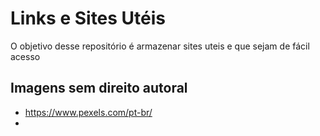 # Links e Sites Utéis
O objetivo desse repositório é armazenar sites uteis e que sejam de fácil acesso 


## Imagens sem direito autoral
- https://www.pexels.com/pt-br/
- 
